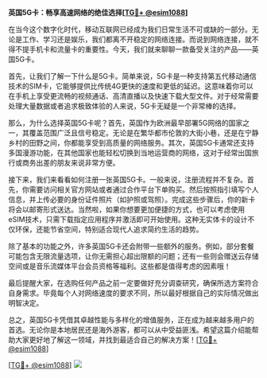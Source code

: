 **英国5G卡：畅享高速网络的绝佳选择[[TG💪+ @esim1088](https://t.me/s/esim1088)]**

在当今这个数字化时代，移动互联网已经成为我们日常生活不可或缺的一部分。无论是工作、学习还是娱乐，我们都离不开稳定的网络连接。而说到网络连接，就不得不提手机卡和流量卡的重要性。今天，我们就来聊聊一款备受关注的产品——英国5G卡。

首先，让我们了解一下什么是5G卡。简单来说，5G卡是一种支持第五代移动通信技术的SIM卡，它能够提供比传统4G更快的速度和更低的延迟。这意味着你可以在手机上享受更流畅的视频通话、高清直播以及快速下载大型文件。对于经常需要处理大量数据或者追求极致体验的人来说，5G卡无疑是一个非常棒的选择。

那么，为什么选择英国5G卡呢？首先，英国作为欧洲最早部署5G网络的国家之一，其覆盖范围广泛且信号稳定。无论是在繁华都市伦敦的大街小巷，还是在宁静乡村的田野之间，你都能享受到高质量的网络服务。其次，英国5G卡通常还支持多国漫游功能，在其他国家也能轻松切换到当地运营商的网络，这对于经常出国旅行或商务出差的朋友来说非常方便。

接下来，我们来看看如何注册一张英国5G卡。一般来说，注册流程并不复杂。首先，你需要访问相关官方网站或者通过合作平台下单购买。然后按照指引填写个人信息，并上传必要的身份证件照片（如护照或驾照）。完成这些步骤后，你的新卡将会以邮寄形式送达。当然啦，如果你想要更加便捷的方式，也可以考虑使用eSIM技术，只需下载指定应用程序并激活即可开始使用。这种无实体卡的设计不仅环保，还能节省空间，特别适合现代人追求简约生活的趋势。

除了基本的功能之外，许多英国5G卡还会附带一些额外的服务。例如，部分套餐可能包含无限流量选项，让你无需担心超出限额的问题；还有一些则会赠送云存储空间或是音乐流媒体平台会员资格等福利。这些都是值得考虑的因素哦！

最后提醒大家，在选购任何产品之前一定要做好充分调查研究，确保所选方案符合自身需求。毕竟每个人对网络速度的要求不同，所以最好根据自己的实际情况做出明智决定。

总之，英国5G卡凭借其卓越性能与多样化的增值服务，正在成为越来越多用户的首选。无论你是本地居民还是海外游客，都可以从中受益匪浅。希望这篇介绍能帮助大家更好地了解这一领域，并找到最适合自己的解决方案！[[TG💪+ @esim1088](https://t.me/s/esim1088)] 

[[TG💪+ @esim1088](https://t.me/s/esim1088)] ![](https://i.postimg.cc/4NQfJmqS/Snipaste-2025-05-13-00-14-12.png)